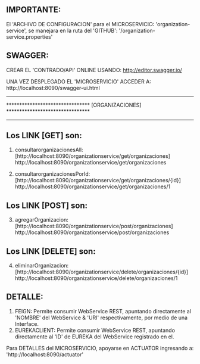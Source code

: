

IMPORTANTE:
----------
El 'ARCHIVO DE CONFIGURACION' para el MICROSERVICIO: 'organization-service', se manejara en la ruta del 'GITHUB': '/organization-service.properties' 

SWAGGER:
--------
CREAR EL 'CONTRADO/API' ONLINE USANDO:
http://editor.swagger.io/

UNA VEZ DESPLEGADO EL 'MICROSERVICIO' ACCEDER A:  
http://localhost:8090/swagger-ui.html


**********************************************************************************
******************************** [ORGANIZACIONES] ********************************
********************************************************************************** 
Los LINK [GET] son:
------------------
1. consultarorganizacionesAll: [http://localhost:8090/organizationservice/get/organizaciones]
   http://localhost:8090/organizationservice/get/organizaciones

2. consultarorganizacionesPorId: [http://localhost:8090/organizationservice/get/organizaciones/{id}]
   http://localhost:8090/organizationservice/get/organizaciones/1
 
 
Los LINK [POST] son:
-------------------
3. agregarOrganizacion: [http://localhost:8090/organizationservice/post/organizaciones]
   http://localhost:8090/organizationservice/post/organizaciones
 
 
Los LINK [DELETE] son: 
---------------------
4. eliminarOrganizacion: [http://localhost:8090/organizationservice/delete/organizaciones/{id}]
   http://localhost:8090/organizationservice/delete/organizaciones/1
   


DETALLE:
-------
1. FEIGN:        Permite consumir WebService REST, apuntando directamente al 'NOMBRE' del WebService & 'URI' respectivamente, por medio de una Interface.
2. EUREKACLIENT: Permite consumir WebService REST, apuntando directamente al 'ID' de EUREKA del WebService registrado en el.

 
Para DETALLES del MICROSERVICIO, apoyarse en ACTUATOR ingresando a: 'http://localhost:8090/actuator'

 